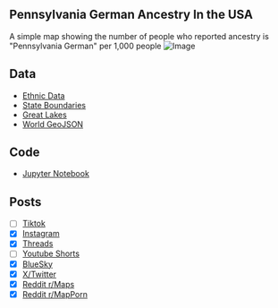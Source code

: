 ## Pennsylvania German Ancestry In the USA
A simple map showing the number of people who reported ancestry is "Pennsylvania German" per 1,000 people
![Image](https://drive.google.com/uc?export=view&id=1ejqilAKrOH4Lei4eslc9F9zBGW5p0cwu)

## Data
* [Ethnic Data](https://data.census.gov/table/ACSDT5Y2022.B04006?q=People%20Reporting%20Ancestry&g=010XX00US$0400000)
* [State Boundaries](https://www.census.gov/geographies/mapping-files/time-series/geo/carto-boundary-file.html)
* [Great Lakes](https://usicecenter.gov/Products/GreatLakesData)
* [World GeoJSON](https://public.opendatasoft.com/explore/dataset/world-administrative-boundaries/export/?flg=en-us)

## Code
* [Jupyter Notebook](FormatData.ipynb)

## Posts
- [ ] [Tiktok]()
- [x] [Instagram](https://www.instagram.com/p/DIMQ79ZpOgc/)
- [x] [Threads](https://www.threads.net/@vinemapper/post/DIMQ8l2PBHA)
- [ ] [Youtube Shorts]()
- [x] [BlueSky](https://bsky.app/profile/vinemapper.bsky.social/post/3lmcu3nvkgk2a)
- [x] [X/Twitter](https://x.com/VineMapper/status/1909638562255131015)
- [x] [Reddit r/Maps](https://www.reddit.com/r/Maps/comments/1juh6p1/reported_ancestry_of_pennsylvania_german_per_100k/)
- [x] [Reddit r/MapPorn](https://www.reddit.com/r/MapPorn/comments/1juh6qs/reported_ancestry_of_pennsylvania_german_per_100k/)
